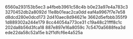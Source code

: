 6560a293153b5ec3
a4fbeb3961c58c4b
b0e23a97e4a783c3
3270452db2a8092d
11e8b01eac2ca0dd
eaf4a9967f7e7e58
d8dcd280e0dcd173
2d410aec8d94621e
3662d5efbbb355f9
1d889302a244e179
8cc44054a773ce31
c19a48c21fff8c1c
202da8b56d3fca18
887e897e16a8059c
7c5470a5688fea3d
ede22da58c52a15e
b2f1dfcf6e4a525a
